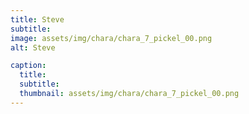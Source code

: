 ```yaml
---
title: Steve
subtitle: 
image: assets/img/chara/chara_7_pickel_00.png
alt: Steve

caption:
  title:
  subtitle: 
  thumbnail: assets/img/chara/chara_7_pickel_00.png
---
```

